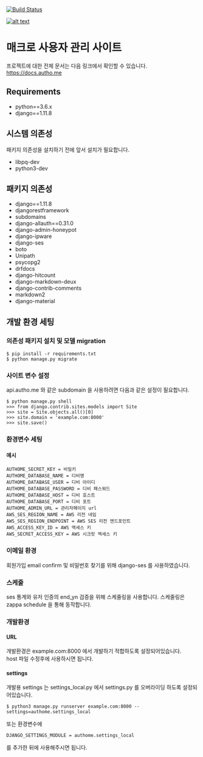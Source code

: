 [![Build Status](https://travis-ci.org/xncbf/authome.svg?branch=django1.11)](https://travis-ci.org/xncbf/authome)

[![alt text](https://authome.s3.amazonaws.com/images/logo/facebook_cover.png)](https://autho.me) 
# 매크로 사용자 관리 사이트
프로젝트에 대한 전체 문서는 다음 링크에서 확인할 수 있습니다. https://docs.autho.me

## Requirements
* python==3.6.x
* django==1.11.8

## 시스템 의존성
패키지 의존성을 설치하기 전에 앞서 설치가 필요합니다.
* libpq-dev
* python3-dev

## 패키지 의존성
* django==1.11.8
* djangorestframework
* subdomains
* django-allauth==0.31.0
* django-admin-honeypot
* django-ipware
* django-ses
* boto
* Unipath
* psycopg2
* drfdocs
* django-hitcount
* django-markdown-deux
* django-contrib-comments
* markdown2
* django-material



## 개발 환경 세팅
### 의존성 패키지 설치 및 모델 migration
```
$ pip install -r requirements.txt
$ python manage.py migrate
```

### 사이트 변수 설정
api.autho.me 와 같은 subdomain 을 사용하려면 다음과 같은 설정이 필요합니다.
```
$ python manage.py shell
>>> from django.contrib.sites.models import Site
>>> site = Site.objects.all()[0]
>>> site.domain = 'example.com:8000'
>>> site.save()
```

### 환경변수 세팅
#### 예시
```
AUTHOME_SECRET_KEY = 비밀키
AUTHOME_DATABASE_NAME = 디비명
AUTHOME_DATABASE_USER = 디비 아이디
AUTHOME_DATABASE_PASSWORD = 디비 패스워드
AUTHOME_DATABASE_HOST = 디비 호스트
AUTHOME_DATABASE_PORT = 디비 포트
AUTHOME_ADMIN_URL = 관리자페이지 url
AWS_SES_REGION_NAME = AWS 리전 네임
AWS_SES_REGION_ENDPOINT = AWS SES 리전 엔드포인트
AWS_ACCESS_KEY_ID = AWS 엑세스 키
AWS_SECRET_ACCESS_KEY = AWS 시크릿 엑세스 키
```

### 이메일 환경
회원가입 email confirm 및 비밀번호 찾기를 위해 django-ses 를 사용하였습니다.

### 스케줄
ses 통계와 유저 인증의 end_yn 검증을 위해 스케줄링을 사용합니다.
스케줄링은 zappa schedule 을 통해 동작합니다.

### 개발환경
#### URL
개발환경은 example.com:8000 에서 개발하기 적합하도록 설정되어있습니다.  
host 파일 수정후에 사용하시면 됩니다.

#### settings
개발용 settings 는 settings_local.py 에서 settings.py 를 오버라이딩 하도록 설정되어있습니다.
```
$ python3 manage.py runserver example.com:8000 --settings=authome.settings_local
```
또는 환경변수에
```
DJANGO_SETTINGS_MODULE = authome.settings_local
```
를 추가한 뒤에 사용해주시면 됩니다.
